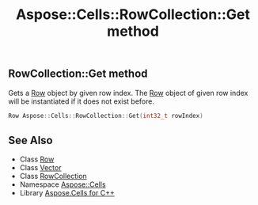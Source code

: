 ﻿---
title: Aspose::Cells::RowCollection::Get method
linktitle: Get
second_title: Aspose.Cells for C++ API Reference
description: 'Aspose::Cells::RowCollection::Get method. Gets a Row object by given row index. The Row object of given row index will be instantiated if it does not exist before in C++.'
type: docs
weight: 900
url: /cpp/aspose.cells/rowcollection/get/
---
## RowCollection::Get method


Gets a [Row](../../row/) object by given row index. The [Row](../../row/) object of given row index will be instantiated if it does not exist before.

```cpp
Row Aspose::Cells::RowCollection::Get(int32_t rowIndex)
```

## See Also

* Class [Row](../../row/)
* Class [Vector](../../vector/)
* Class [RowCollection](../)
* Namespace [Aspose::Cells](../../)
* Library [Aspose.Cells for C++](../../../)
